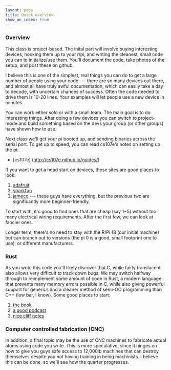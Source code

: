 ```yaml
---
layout: page
title: Quick overview.
show_on_index: true
---
```


### Overview

This class is project-based.  The inital part will involve buying 
interesting devices, hooking them up to your r/pi, and writing the
cleanest, small code you can to initialize/use them.  You'll document
the code, take photos of the setup, and post these on github. 

I believe this is one of the simplest, real things you can do to get a
large number of people using your code --- there are so many devices out
there, and almost all have truly awful documentation, which can easily
take a day to decode, with uncertain chances of success.  Often the code
needed to drive them is 10-20 lines.   Your examples will let people
use a new device in minutes.


You can work either solo or with a small team.  The main goal is to
do interesting things.   After doing a few devices you can switch to
project-mode and build something based on the devs your group (or other
groups) have shown how to use.

Next class we'll get your pi booted up, and sending binaries across
the serial port.  To get up to speed, you can read cs107e's notes on
setting up the pi:
  - [cs107e] (http://cs107e.github.io/guides/)

If you want to get a head start on devices, these sites are good places
to look:

 1.  [adafruit](https://www.adafruit.com)
 2.  [sparkfun](https://www.sparkfun.com)
 3.  [jameco](https://www.jameco.com) --- these guys
	have everything, but the previous two are significantly more
	beginner-friendly.

To start with, it's good to find ones that are cheap (say $1-$5) without
too many electrical wiring requirements.  After the first few, we can
look at fancier ones.   

Longer term, there's no need to stay with the R/Pi 1B (our initial
machine) but can branch out to versions (the pi 0 is a good, small
footprint one to use), or different manufacturers.

### Rust

As you write this code you'll likely discover that C, while fairly 
translucent also allows very difficult to track down bugs.  We may
switch halfway through to reimplement some amount of code in Rust,
a modern language that prevents many memory errors possible in C, 
while also giving powerful support for generics and a cleaner method of
semi-OO programming than C++ (low bar, I know).  Some good places to 
start:

 1. [the book](https://doc.rust-lang.org/std/)
 2. [a good podcast](https://soundcloud.com/oreilly-radar/jim-blandy-and-jason-orendorff-on-rust)
 3. [nice cliff notes](https://www.blaenkdenum.com/notes/rust/)

### Computer controlled fabrication (CNC)

In addition, a final topic may be the use of CNC machines to fabricate
actual atoms using code you write.   This is more speculative, since it
hinges on how to give you guys safe access to 12,000lb machines that can
destroy themselves despite you not having training in being machinists.
I believe this can be done, so we'll see how the quarter progresses.
